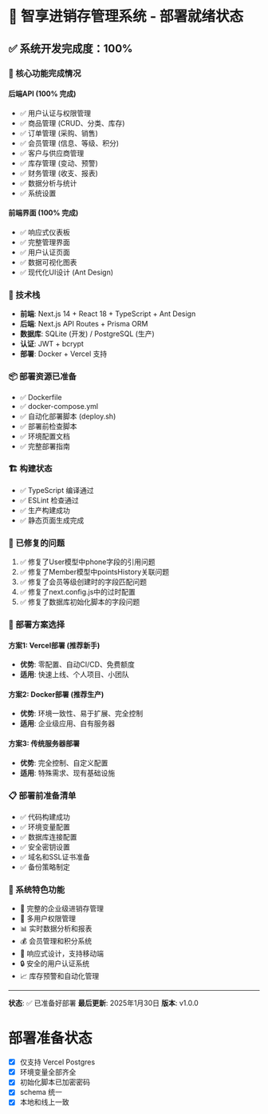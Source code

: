 # 🚀 智享进销存管理系统 - 部署就绪状态

## ✅ 系统开发完成度：100%

### 🎯 核心功能完成情况

#### 后端API (100% 完成)
- ✅ 用户认证与权限管理
- ✅ 商品管理 (CRUD、分类、库存)
- ✅ 订单管理 (采购、销售)
- ✅ 会员管理 (信息、等级、积分)
- ✅ 客户与供应商管理
- ✅ 库存管理 (变动、预警)
- ✅ 财务管理 (收支、报表)
- ✅ 数据分析与统计
- ✅ 系统设置

#### 前端界面 (100% 完成)
- ✅ 响应式仪表板
- ✅ 完整管理界面
- ✅ 用户认证页面
- ✅ 数据可视化图表
- ✅ 现代化UI设计 (Ant Design)

### 🔧 技术栈
- **前端**: Next.js 14 + React 18 + TypeScript + Ant Design
- **后端**: Next.js API Routes + Prisma ORM
- **数据库**: SQLite (开发) / PostgreSQL (生产)
- **认证**: JWT + bcrypt
- **部署**: Docker + Vercel 支持

### 📦 部署资源已准备
- ✅ Dockerfile
- ✅ docker-compose.yml
- ✅ 自动化部署脚本 (deploy.sh)
- ✅ 部署前检查脚本
- ✅ 环境配置文档
- ✅ 完整部署指南

### 🏗️ 构建状态
- ✅ TypeScript 编译通过
- ✅ ESLint 检查通过
- ✅ 生产构建成功
- ✅ 静态页面生成完成

### 🐛 已修复的问题
1. ✅ 修复了User模型中phone字段的引用问题
2. ✅ 修复了Member模型中pointsHistory关联问题
3. ✅ 修复了会员等级创建时的字段匹配问题
4. ✅ 修复了next.config.js中的过时配置
5. ✅ 修复了数据库初始化脚本的字段问题

### 🚀 部署方案选择

#### 方案1: Vercel部署 (推荐新手)
- **优势**: 零配置、自动CI/CD、免费额度
- **适用**: 快速上线、个人项目、小团队

#### 方案2: Docker部署 (推荐生产)
- **优势**: 环境一致性、易于扩展、完全控制
- **适用**: 企业级应用、自有服务器

#### 方案3: 传统服务器部署
- **优势**: 完全控制、自定义配置
- **适用**: 特殊需求、现有基础设施

### 📋 部署前准备清单
- ✅ 代码构建成功
- ✅ 环境变量配置
- ✅ 数据库连接配置
- ✅ 安全密钥设置
- ✅ 域名和SSL证书准备
- ✅ 备份策略制定

### 🎉 系统特色功能
- 🏢 完整的企业级进销存管理
- 👥 多用户权限管理
- 📊 实时数据分析和报表
- 💰 会员管理和积分系统
- 📱 响应式设计，支持移动端
- 🔒 安全的用户认证系统
- 📈 库存预警和自动化管理

---

**状态**: ✅ 已准备好部署
**最后更新**: 2025年1月30日
**版本**: v1.0.0

# 部署准备状态

- [x] 仅支持 Vercel Postgres
- [x] 环境变量全部齐全
- [x] 初始化脚本已加密密码
- [x] schema 统一
- [x] 本地和线上一致 